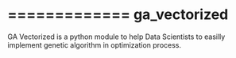 =============
ga_vectorized
=============

GA Vectorized is a python module to help Data Scientists to easilly implement genetic algorithm in optimization process.
